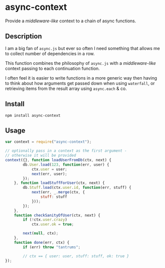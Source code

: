 # async-context
Provide a *middleware-like* context to a chain of async functions.

## Description

I am a big fan of `async.js` but ever so often I need something that allows
me to collect number of dependencies in a row.

This function combines the philosophy of `async.js` with a *middleware-like*
context passing to each continuation function.

I often feel it is easier to write functions in a more generic way then having
to think about how arguments get passed down when using `waterfall`, or retrieving
items from the result array using `async.each` & co.

## Install

    npm install async-context
    
## Usage

```javascript
var context = require("async-context");

// optionally pass in a context as the first argument -
// otherwise it will be provided
context({}, function loadUserFromDb(ctx, next) {
        db.User.load(123, function(err, user) {
            ctx.user = user;
            next(err, user);
        });
    }, function loadStuffForUser(ctx, next) {
        db.Stuff.load(ctx.user.id, function(err, stuff) {
            next(err, _.merge(ctx, {
                stuff: stuff
            }));
        });
    },
    function checkSanityOfUser(ctx, next) {
        if (!ctx.user.crazy)
            ctx.user.ok = true;

        next(null, ctx);
    },
    function done(err, ctx) {
        if (err) throw "tantrums";

        // ctx == { user: user, stuff: stuff, ok: true }
});
```